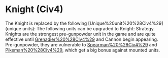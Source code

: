 # Knight (Civ4)

The Knight is replaced by the following [Unique%20unit%20%28Civ4%29](unique units):
The following units can be upgraded to Knight:
Strategy.
Knights are the strongest pre-gunpowder unit in the game and are quite effective until [Grenadier%20%28Civ4%29](Grenadiers) and Cannon begin appearing.
Pre-gunpowder, they are vulnerable to [Spearman%20%28Civ4%29](Spearmen) and [Pikeman%20%28Civ4%29](Pikemen), which get a big bonus against mounted units.